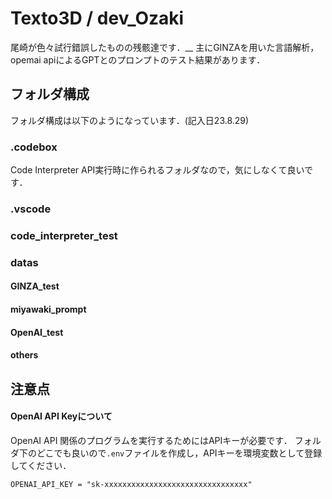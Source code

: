 # Texto3D / dev_Ozaki
尾崎が色々試行錯誤したものの残骸達です．__
主にGINZAを用いた言語解析，opemai apiによるGPTとのプロンプトのテスト結果があります．

## フォルダ構成

フォルダ構成は以下のようになっています．(記入日23.8.29)

### .codebox
Code Interpreter API実行時に作られるフォルダなので，気にしなくて良いです．
### .vscode
### code_interpreter_test
### datas
#### GINZA_test
#### miyawaki_prompt
#### OpenAI_test
#### others

## 注意点

#### OpenAI API Keyについて

OpenAI API 関係のプログラムを実行するためにはAPIキーが必要です．
フォルダ下のどこでも良いので`.env`ファイルを作成し，APIキーを環境変数として登録してください．

```.env
OPENAI_API_KEY = "sk-xxxxxxxxxxxxxxxxxxxxxxxxxxxxxxxx"
```
